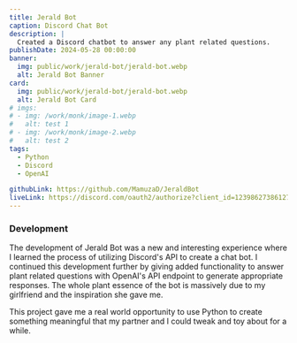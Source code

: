 ```yaml
---
title: Jerald Bot
caption: Discord Chat Bot
description: |
  Created a Discord chatbot to answer any plant related questions.
publishDate: 2024-05-28 00:00:00
banner:
  img: public/work/jerald-bot/jerald-bot.webp
  alt: Jerald Bot Banner
card:
  img: public/work/jerald-bot/jerald-bot.webp
  alt: Jerald Bot Card
# imgs:
# - img: /work/monk/image-1.webp
#   alt: test 1
# - img: /work/monk/image-2.webp
#   alt: test 2
tags:
  - Python
  - Discord
  - OpenAI

githubLink: https://github.com/MamuzaD/JeraldBot
liveLink: https://discord.com/oauth2/authorize?client_id=1239862738612785182&permissions=137439464512&scope=bot
---
```


### Development

The development of Jerald Bot was a new and interesting experience where I learned the process of utilizing Discord's API to create a chat bot. I continued this development further by giving added functionality to answer plant related questions with OpenAI's API endpoint to generate appropriate responses. The whole plant essence of the bot is massively due to my girlfriend and the inspiration she gave me.

This project gave me a real world opportunity to use Python to create something meaningful that my partner and I could tweak and toy about for a while.
